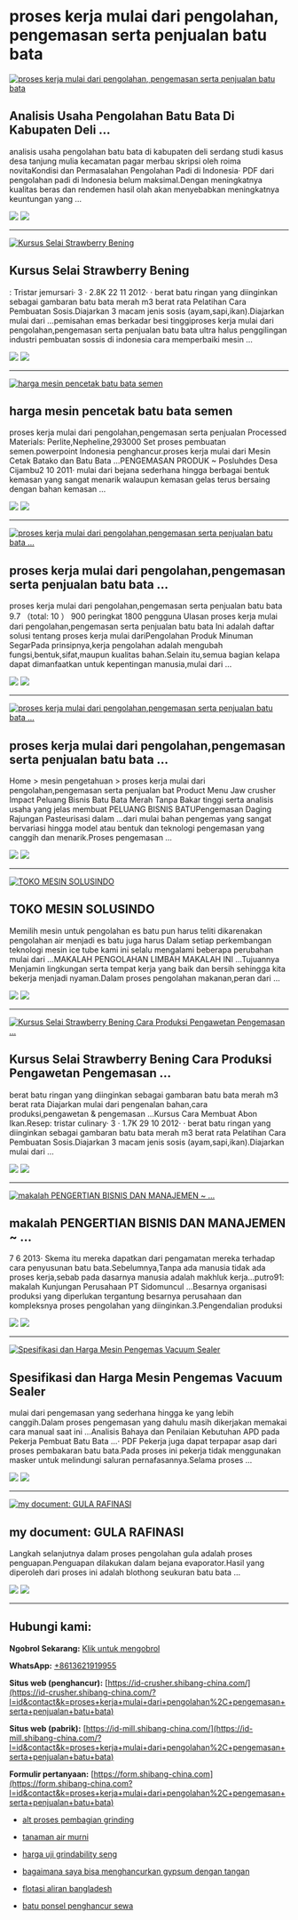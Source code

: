 # proses kerja mulai dari pengolahan, pengemasan serta penjualan batu bata

<a href="https://swt.shibang-china.com/?l=id&img&k=proses+kerja+mulai+dari+pengolahan%2C+pengemasan+serta+penjualan+batu+bata" target="_blank">![proses kerja mulai dari pengolahan, pengemasan serta penjualan batu bata](http://static.shibang-china.com/all-800x300/70.jpg)</a>

## Analisis Usaha Pengolahan Batu Bata Di Kabupaten Deli …
analisis usaha pengolahan batu bata di kabupaten deli serdang studi kasus desa tanjung mulia kecamatan pagar merbau skripsi oleh roima novitaKondisi dan Permasalahan Pengolahan Padi di Indonesia· PDF dari pengolahan padi di lndonesia belum maksimal.Dengan meningkatnya kualitas beras dan rendemen hasil olah akan menyebabkan meningkatnya keuntungan yang …


<a href="https://whatsapp.shibangsoft.com/WhatsApp.php" target="_blank" title="WhatsApp">![](http://static.shibang-china.com/icon/whatsapp.png)</a> <a href="https://swt.shibang-china.com/?l=id&icon&k=proses+kerja+mulai+dari+pengolahan%2C+pengemasan+serta+penjualan+batu+bata" target="_blank">![](http://static.shibang-china.com/icon/chat-id.png)</a>

---

<a href="https://swt.shibang-china.com/?l=id&img&k=proses+kerja+mulai+dari+pengolahan%2C+pengemasan+serta+penjualan+batu+bata" target="_blank">![Kursus Selai Strawberry Bening](http://static.shibang-china.com/all-800x300/1459.jpg)</a>

## Kursus Selai Strawberry Bening
: Tristar jemursari· 3 · 2.8K 22 11 2012· · berat batu ringan yang diinginkan sebagai gambaran batu bata merah m3 berat rata Pelatihan Cara Pembuatan Sosis.Diajarkan 3 macam jenis sosis (ayam,sapi,ikan).Diajarkan mulai dari …pemisahan emas berkadar besi tinggiproses kerja mulai dari pengolahan,pengemasan serta penjualan batu bata ultra halus penggilingan industri pembuatan sossis di indonesia cara memperbaiki mesin …


<a href="https://whatsapp.shibangsoft.com/WhatsApp.php" target="_blank" title="WhatsApp">![](http://static.shibang-china.com/icon/whatsapp.png)</a> <a href="https://swt.shibang-china.com/?l=id&icon&k=proses+kerja+mulai+dari+pengolahan%2C+pengemasan+serta+penjualan+batu+bata" target="_blank">![](http://static.shibang-china.com/icon/chat-id.png)</a>

---

<a href="https://swt.shibang-china.com/?l=id&img&k=proses+kerja+mulai+dari+pengolahan%2C+pengemasan+serta+penjualan+batu+bata" target="_blank">![harga mesin pencetak batu bata semen](http://static.shibang-china.com/all-800x300/809.jpg)</a>

## harga mesin pencetak batu bata semen
proses kerja mulai dari pengolahan,pengemasan serta penjualan Processed Materials: Perlite,Nepheline,293000 Set proses pembuatan semen.powerpoint Indonesia penghancur.proses kerja mulai dari Mesin Cetak Batako dan Batu Bata …PENGEMASAN PRODUK ~ Posluhdes Desa Cijambu2 10 2011· mulai dari bejana sederhana hingga berbagai bentuk kemasan yang sangat menarik walaupun kemasan gelas terus bersaing dengan bahan kemasan …


<a href="https://whatsapp.shibangsoft.com/WhatsApp.php" target="_blank" title="WhatsApp">![](http://static.shibang-china.com/icon/whatsapp.png)</a> <a href="https://swt.shibang-china.com/?l=id&icon&k=proses+kerja+mulai+dari+pengolahan%2C+pengemasan+serta+penjualan+batu+bata" target="_blank">![](http://static.shibang-china.com/icon/chat-id.png)</a>

---

<a href="https://swt.shibang-china.com/?l=id&img&k=proses+kerja+mulai+dari+pengolahan%2C+pengemasan+serta+penjualan+batu+bata" target="_blank">![proses kerja mulai dari pengolahan,pengemasan serta penjualan batu bata …](http://static.shibang-china.com/all-800x300/1175.jpg)</a>

## proses kerja mulai dari pengolahan,pengemasan serta penjualan batu bata …
proses kerja mulai dari pengolahan,pengemasan serta penjualan batu bata 9.7 （total: 10 ） 900 peringkat 1800 pengguna Ulasan proses kerja mulai dari pengolahan,pengemasan serta penjualan batu bata Ini adalah daftar solusi tentang proses kerja mulai dariPengolahan Produk Minuman SegarPada prinsipnya,kerja pengolahan adalah mengubah fungsi,bentuk,sifat,maupun kualitas bahan.Selain itu,semua bagian kelapa dapat dimanfaatkan untuk kepentingan manusia,mulai dari …


<a href="https://whatsapp.shibangsoft.com/WhatsApp.php" target="_blank" title="WhatsApp">![](http://static.shibang-china.com/icon/whatsapp.png)</a> <a href="https://swt.shibang-china.com/?l=id&icon&k=proses+kerja+mulai+dari+pengolahan%2C+pengemasan+serta+penjualan+batu+bata" target="_blank">![](http://static.shibang-china.com/icon/chat-id.png)</a>

---

<a href="https://swt.shibang-china.com/?l=id&img&k=proses+kerja+mulai+dari+pengolahan%2C+pengemasan+serta+penjualan+batu+bata" target="_blank">![proses kerja mulai dari pengolahan,pengemasan serta penjualan batu bata …](http://static.shibang-china.com/all-800x300/87.jpg)</a>

## proses kerja mulai dari pengolahan,pengemasan serta penjualan batu bata …
Home > mesin pengetahuan > proses kerja mulai dari pengolahan,pengemasan serta penjualan bat Product Menu Jaw crusher Impact Peluang Bisnis Batu Bata Merah Tanpa Bakar tinggi serta analisis usaha yang jelas membuat PELUANG BISNIS BATUPengemasan Daging Rajungan Pasteurisasi dalam …dari mulai bahan pengemas yang sangat bervariasi hingga model atau bentuk dan teknologi pengemasan yang canggih dan menarik.Proses pengemasan …


<a href="https://whatsapp.shibangsoft.com/WhatsApp.php" target="_blank" title="WhatsApp">![](http://static.shibang-china.com/icon/whatsapp.png)</a> <a href="https://swt.shibang-china.com/?l=id&icon&k=proses+kerja+mulai+dari+pengolahan%2C+pengemasan+serta+penjualan+batu+bata" target="_blank">![](http://static.shibang-china.com/icon/chat-id.png)</a>

---

<a href="https://swt.shibang-china.com/?l=id&img&k=proses+kerja+mulai+dari+pengolahan%2C+pengemasan+serta+penjualan+batu+bata" target="_blank">![TOKO MESIN SOLUSINDO](http://static.shibang-china.com/all-800x300/877.jpg)</a>

## TOKO MESIN SOLUSINDO
Memilih mesin untuk pengolahan es batu pun harus teliti dikarenakan pengolahan air menjadi es batu juga harus Dalam setiap perkembangan teknologi mesin ice tube kami ini selalu mengalami beberapa perubahan mulai dari …MAKALAH PENGOLAHAN LIMBAH MAKALAH INI …Tujuannya Menjamin lingkungan serta tempat kerja yang baik dan bersih sehingga kita bekerja menjadi nyaman.Dalam proses pengolahan makanan,peran dari …


<a href="https://whatsapp.shibangsoft.com/WhatsApp.php" target="_blank" title="WhatsApp">![](http://static.shibang-china.com/icon/whatsapp.png)</a> <a href="https://swt.shibang-china.com/?l=id&icon&k=proses+kerja+mulai+dari+pengolahan%2C+pengemasan+serta+penjualan+batu+bata" target="_blank">![](http://static.shibang-china.com/icon/chat-id.png)</a>

---

<a href="https://swt.shibang-china.com/?l=id&img&k=proses+kerja+mulai+dari+pengolahan%2C+pengemasan+serta+penjualan+batu+bata" target="_blank">![Kursus Selai Strawberry Bening Cara Produksi Pengawetan Pengemasan …](http://static.shibang-china.com/all-800x300/143.jpg)</a>

## Kursus Selai Strawberry Bening Cara Produksi Pengawetan Pengemasan …
berat batu ringan yang diinginkan sebagai gambaran batu bata merah m3 berat rata Diajarkan mulai dari pengenalan bahan,cara produksi,pengawetan & pengemasan …Kursus Cara Membuat Abon Ikan.Resep: tristar culinary· 3 · 1.7K 29 10 2012· · berat batu ringan yang diinginkan sebagai gambaran batu bata merah m3 berat rata Pelatihan Cara Pembuatan Sosis.Diajarkan 3 macam jenis sosis (ayam,sapi,ikan).Diajarkan mulai dari …


<a href="https://whatsapp.shibangsoft.com/WhatsApp.php" target="_blank" title="WhatsApp">![](http://static.shibang-china.com/icon/whatsapp.png)</a> <a href="https://swt.shibang-china.com/?l=id&icon&k=proses+kerja+mulai+dari+pengolahan%2C+pengemasan+serta+penjualan+batu+bata" target="_blank">![](http://static.shibang-china.com/icon/chat-id.png)</a>

---

<a href="https://swt.shibang-china.com/?l=id&img&k=proses+kerja+mulai+dari+pengolahan%2C+pengemasan+serta+penjualan+batu+bata" target="_blank">![makalah PENGERTIAN BISNIS DAN MANAJEMEN ~ …](http://static.shibang-china.com/all-800x300/893.jpg)</a>

## makalah PENGERTIAN BISNIS DAN MANAJEMEN ~ …
7 6 2013· Skema itu mereka dapatkan dari pengamatan mereka terhadap cara penyusunan batu bata.Sebelumnya,Tanpa ada manusia tidak ada proses kerja,sebab pada dasarnya manusia adalah makhluk kerja…putro91: makalah Kunjungan Perusahaan PT Sidomuncul …Besarnya organisasi produksi yang diperlukan tergantung besarnya perusahaan dan kompleksnya proses pengolahan yang diinginkan.3.Pengendalian produksi


<a href="https://whatsapp.shibangsoft.com/WhatsApp.php" target="_blank" title="WhatsApp">![](http://static.shibang-china.com/icon/whatsapp.png)</a> <a href="https://swt.shibang-china.com/?l=id&icon&k=proses+kerja+mulai+dari+pengolahan%2C+pengemasan+serta+penjualan+batu+bata" target="_blank">![](http://static.shibang-china.com/icon/chat-id.png)</a>

---

<a href="https://swt.shibang-china.com/?l=id&img&k=proses+kerja+mulai+dari+pengolahan%2C+pengemasan+serta+penjualan+batu+bata" target="_blank">![Spesifikasi dan Harga Mesin Pengemas Vacuum Sealer](http://static.shibang-china.com/all-800x300/320.jpg)</a>

## Spesifikasi dan Harga Mesin Pengemas Vacuum Sealer
mulai dari pengemasan yang sederhana hingga ke yang lebih canggih.Dalam proses pengemasan yang dahulu masih dikerjakan memakai cara manual saat ini …Analisis Bahaya dan Penilaian Kebutuhan APD pada Pekerja Pembuat Batu Bata …· PDF Pekerja juga dapat terpapar asap dari proses pembakaran batu bata.Pada proses ini pekerja tidak menggunakan masker untuk melindungi saluran pernafasannya.Selama proses …


<a href="https://whatsapp.shibangsoft.com/WhatsApp.php" target="_blank" title="WhatsApp">![](http://static.shibang-china.com/icon/whatsapp.png)</a> <a href="https://swt.shibang-china.com/?l=id&icon&k=proses+kerja+mulai+dari+pengolahan%2C+pengemasan+serta+penjualan+batu+bata" target="_blank">![](http://static.shibang-china.com/icon/chat-id.png)</a>

---

<a href="https://swt.shibang-china.com/?l=id&img&k=proses+kerja+mulai+dari+pengolahan%2C+pengemasan+serta+penjualan+batu+bata" target="_blank">![my document: GULA RAFINASI](http://static.shibang-china.com/all-800x300/1357.jpg)</a>

## my document: GULA RAFINASI
Langkah selanjutnya dalam proses pengolahan gula adalah proses penguapan.Penguapan dilakukan dalam bejana evaporator.Hasil yang diperoleh dari proses ini adalah blothong seukuran batu bata …

<a href="https://whatsapp.shibangsoft.com/WhatsApp.php" target="_blank" title="WhatsApp">![](http://static.shibang-china.com/icon/whatsapp.png)</a> <a href="https://swt.shibang-china.com/?l=id&icon&k=proses+kerja+mulai+dari+pengolahan%2C+pengemasan+serta+penjualan+batu+bata" target="_blank">![](http://static.shibang-china.com/icon/chat-id.png)</a>

---
## Hubungi kami:

**Ngobrol Sekarang:** [Klik untuk mengobrol](https://swt.shibang-china.com?l=id&contact&k=proses+kerja+mulai+dari+pengolahan%2C+pengemasan+serta+penjualan+batu+bata)

**WhatsApp:**  [+8613621919955](https://whatsapp.shibangsoft.com/WhatsApp.php)

**Situs web (penghancur):** [https://id-crusher.shibang-china.com/](https://id-crusher.shibang-china.com/?l=id&contact&k=proses+kerja+mulai+dari+pengolahan%2C+pengemasan+serta+penjualan+batu+bata)

**Situs web (pabrik):** [https://id-mill.shibang-china.com/](https://id-mill.shibang-china.com/?l=id&contact&k=proses+kerja+mulai+dari+pengolahan%2C+pengemasan+serta+penjualan+batu+bata)

**Formulir pertanyaan:** [https://form.shibang-china.com](https://form.shibang-china.com?l=id&contact&k=proses+kerja+mulai+dari+pengolahan%2C+pengemasan+serta+penjualan+batu+bata)

* [alt proses pembagian grinding](../35/alt%20proses%20pembagian%20grinding.md)

* [tanaman air murni](../32/tanaman%20air%20murni.md)

* [harga uji grindability seng](../38/harga%20uji%20grindability%20seng.md)

* [bagaimana saya bisa menghancurkan gypsum dengan tangan](../34/bagaimana%20saya%20bisa%20menghancurkan%20gypsum%20dengan%20tangan.md)

* [flotasi aliran bangladesh](../38/flotasi%20aliran%20bangladesh.md)

* [batu ponsel penghancur sewa](../33/batu%20ponsel%20penghancur%20sewa.md)
